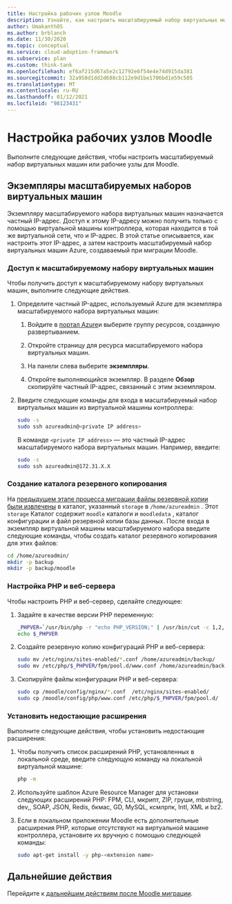 ```yaml
---
title: Настройка рабочих узлов Moodle
description: Узнайте, как настроить масштабируемый набор виртуальных машин для Moodle. Узнайте, как получить доступ к масштабируемому набору из контроллера, используя частный IP-адрес.
author: UmakanthOS
ms.author: brblanch
ms.date: 11/30/2020
ms.topic: conceptual
ms.service: cloud-adoption-framework
ms.subservice: plan
ms.custom: think-tank
ms.openlocfilehash: ef6af215d67a5e2c12792e6f54e4e74d915da381
ms.sourcegitcommit: 32a958d1dd2d688cb112e9d1be1706bd1e59c505
ms.translationtype: MT
ms.contentlocale: ru-RU
ms.lasthandoff: 01/12/2021
ms.locfileid: "98123431"
---
```

# <a name="how-to-set-up-moodle-worker-nodes"></a>Настройка рабочих узлов Moodle

Выполните следующие действия, чтобы настроить масштабируемый набор виртуальных машин или рабочие узлы для Moodle.

## <a name="virtual-machine-scale-set-instances"></a>Экземпляры масштабируемых наборов виртуальных машин

Экземпляру масштабируемого набора виртуальных машин назначается частный IP-адрес. Доступ к этому IP-адресу можно получить только с помощью виртуальной машины контроллера, которая находится в той же виртуальной сети, что и IP-адрес. В этой статье описывается, как настроить этот IP-адрес, а затем настроить масштабируемый набор виртуальных машин Azure, создаваемый при миграции Moodle.

### <a name="access-the-virtual-machine-scale-set"></a>Доступ к масштабируемому набору виртуальных машин

Чтобы получить доступ к масштабируемому набору виртуальных машин, выполните следующие действия.

1. Определите частный IP-адрес, используемый Azure для экземпляра масштабируемого набора виртуальных машин:

   1. Войдите в [портал Azure](https://ms.portal.azure.com/#home)и выберите группу ресурсов, созданную развертыванием.

   1. Откройте страницу для ресурса масштабируемого набора виртуальных машин.

   1. На панели слева выберите **экземпляры**.

   1. Откройте выполняющийся экземпляр. В разделе **Обзор** скопируйте частный IP-адрес, связанный с этим экземпляром.

1. Введите следующие команды для входа в масштабируемый набор виртуальных машин из виртуальной машины контроллера:

   ```bash
   sudo -s
   sudo ssh azureadmin@<private IP address>
   ```

   В команде `<private IP address>` — это частный IP-адрес масштабируемого набора виртуальных машин. Например, введите:

   ```bash
   sudo -s
   sudo ssh azureadmin@172.31.X.X
   ```

### <a name="create-a-backup-directory"></a>Создание каталога резервного копирования

На [предыдущем этапе процесса миграции файлы резервной копии были извлечены](./migration-start.md#back-up-the-current-configuration) в каталог, указанный `storage` в `/home/azureadmin` . Этот `storage` Каталог содержит `moodle` каталоги и `moodledata` , каталог конфигурации и файл резервной копии базы данных. После входа в экземпляр виртуальной машины масштабируемого набора введите следующие команды, чтобы создать каталог резервного копирования для этих файлов:

```bash
cd /home/azureadmin/
mkdir -p backup
mkdir -p backup/moodle
```

### <a name="configure-the-php-and-web-server"></a>Настройка PHP и веб-сервера
Чтобы настроить PHP и веб-сервер, сделайте следующее:

1. Задайте в качестве версии PHP переменную:

   ```bash
   _PHPVER=`/usr/bin/php -r "echo PHP_VERSION;" | /usr/bin/cut -c 1,2,3`
   echo $_PHPVER
   ```

1. Создайте резервную копию конфигураций PHP и веб-сервера:

   ```bash
   sudo mv /etc/nginx/sites-enabled/*.conf /home/azureadmin/backup/
   sudo mv /etc/php/$_PHPVER/fpm/pool.d/www.conf /home/azureadmin/backup/www.conf  
   ```

1. Скопируйте файлы конфигурации PHP и веб-сервера:

   ```bash
   sudo cp /moodle/config/nginx/*.conf  /etc/nginx/sites-enabled/
   sudo cp /moodle/config/php/www.conf /etc/php/$_PHPVER/fpm/pool.d/
   ```

### <a name="install-missing-extensions"></a>Установить недостающие расширения

Выполните следующие действия, чтобы установить недостающие расширения:

1. Чтобы получить список расширений PHP, установленных в локальной среде, введите следующую команду на локальной виртуальной машине:

   ```bash
   php -m
   ```

1. Используйте шаблон Azure Resource Manager для установки следующих расширений PHP: FPM, CLI, мкрипт, ZIP, груши, mbstring, dev,, SOAP, JSON, Redis, бкмас, GD, MySQL, ксмлрпк, Intl, XML и bz2.

1. Если в локальном приложении Moodle есть дополнительные расширения PHP, которые отсутствуют на виртуальной машине контроллера, установите их вручную с помощью следующей команды:

   ```bash
   sudo apt-get install -y php-<extension name>
   ```

## <a name="next-steps"></a>Дальнейшие действия

Перейдите к [дальнейшим действиям после Moodle миграции](./migration-post.md).
